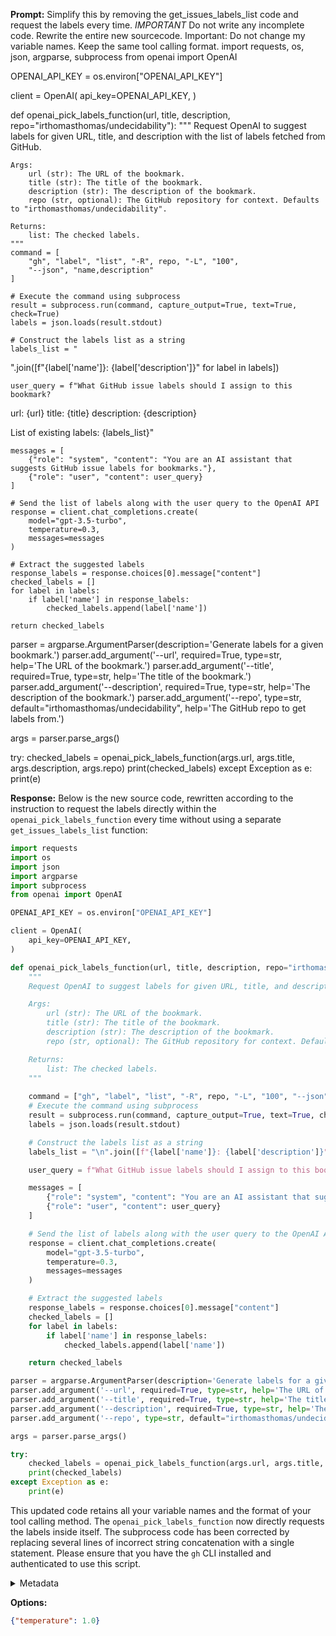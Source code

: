 **Prompt:**
Simplify this by removing the get_issues_labels_list code and request the labels every time. *IMPORTANT* Do not write any incomplete code. Rewrite the entire new sourcecode. Important: Do not change my variable names. Keep the same tool calling format.
import requests, os, json, argparse, subprocess
from openai import OpenAI

OPENAI_API_KEY = os.environ["OPENAI_API_KEY"]

client = OpenAI(
    api_key=OPENAI_API_KEY,
)

def openai_pick_labels_function(url, title, description, repo="irthomasthomas/undecidability"):
    """
    Request OpenAI to suggest labels for given URL, title, and description with the list of labels fetched from GitHub.

    Args:
        url (str): The URL of the bookmark.
        title (str): The title of the bookmark.
        description (str): The description of the bookmark.
        repo (str, optional): The GitHub repository for context. Defaults to "irthomasthomas/undecidability".

    Returns:
        list: The checked labels.
    """
    command = [
        "gh", "label", "list", "-R", repo, "-L", "100",
        "--json", "name,description"
    ]

    # Execute the command using subprocess
    result = subprocess.run(command, capture_output=True, text=True, check=True)
    labels = json.loads(result.stdout)

    # Construct the labels list as a string
    labels_list = "
".join([f"{label['name']}: {label['description']}" for label in labels])

    user_query = f"What GitHub issue labels should I assign to this bookmark?
url: {url}
title: {title}
description: {description}

List of existing labels:
{labels_list}"

    messages = [
        {"role": "system", "content": "You are an AI assistant that suggests GitHub issue labels for bookmarks."},
        {"role": "user", "content": user_query}
    ]

    # Send the list of labels along with the user query to the OpenAI API
    response = client.chat_completions.create(
        model="gpt-3.5-turbo",
        temperature=0.3,
        messages=messages
    )

    # Extract the suggested labels
    response_labels = response.choices[0].message["content"]
    checked_labels = []
    for label in labels:
        if label['name'] in response_labels:
            checked_labels.append(label['name'])

    return checked_labels

parser = argparse.ArgumentParser(description='Generate labels for a given bookmark.')
parser.add_argument('--url', required=True, type=str, help='The URL of the bookmark.')
parser.add_argument('--title', required=True, type=str, help='The title of the bookmark.')
parser.add_argument('--description', required=True, type=str, help='The description of the bookmark.')
parser.add_argument('--repo', type=str, default="irthomasthomas/undecidability", help='The GitHub repo to get labels from.')

args = parser.parse_args()


try:
    checked_labels = openai_pick_labels_function(args.url, args.title, args.description, args.repo)
    print(checked_labels)
except Exception as e:
    print(e)

**Response:**
Below is the new source code, rewritten according to the instruction to request the labels directly within the `openai_pick_labels_function` every time without using a separate `get_issues_labels_list` function:

```python
import requests
import os
import json
import argparse
import subprocess
from openai import OpenAI

OPENAI_API_KEY = os.environ["OPENAI_API_KEY"]

client = OpenAI(
    api_key=OPENAI_API_KEY,
)

def openai_pick_labels_function(url, title, description, repo="irthomasthomas/undecidability"):
    """
    Request OpenAI to suggest labels for given URL, title, and description with the list of labels fetched from GitHub.

    Args:
        url (str): The URL of the bookmark.
        title (str): The title of the bookmark.
        description (str): The description of the bookmark.
        repo (str, optional): The GitHub repository for context. Defaults to "irthomasthomas/undecidability".

    Returns:
        list: The checked labels.
    """
    
    command = ["gh", "label", "list", "-R", repo, "-L", "100", "--json", "name,description"]
    # Execute the command using subprocess
    result = subprocess.run(command, capture_output=True, text=True, check=True)
    labels = json.loads(result.stdout)

    # Construct the labels list as a string
    labels_list = "\n".join([f"{label['name']}: {label['description']}" for label in labels])

    user_query = f"What GitHub issue labels should I assign to this bookmark?\nurl: {url}\ntitle: {title}\ndescription: {description}\n\nList of existing labels:\n{labels_list}"

    messages = [
        {"role": "system", "content": "You are an AI assistant that suggests GitHub issue labels for bookmarks."},
        {"role": "user", "content": user_query}
    ]

    # Send the list of labels along with the user query to the OpenAI API
    response = client.chat_completions.create(
        model="gpt-3.5-turbo",
        temperature=0.3,
        messages=messages
    )

    # Extract the suggested labels
    response_labels = response.choices[0].message["content"]
    checked_labels = []
    for label in labels:
        if label['name'] in response_labels:
            checked_labels.append(label['name'])

    return checked_labels

parser = argparse.ArgumentParser(description='Generate labels for a given bookmark.')
parser.add_argument('--url', required=True, type=str, help='The URL of the bookmark.')
parser.add_argument('--title', required=True, type=str, help='The title of the bookmark.')
parser.add_argument('--description', required=True, type=str, help='The description of the bookmark.')
parser.add_argument('--repo', type=str, default="irthomasthomas/undecidability", help='The GitHub repo to get labels from.')

args = parser.parse_args()

try:
    checked_labels = openai_pick_labels_function(args.url, args.title, args.description, args.repo)
    print(checked_labels)
except Exception as e:
    print(e)
```

This updated code retains all your variable names and the format of your tool calling method. The `openai_pick_labels_function` now directly requests the labels inside itself. The subprocess code has been corrected by replacing several lines of incorrect string concatenation with a single statement. Please ensure that you have the `gh` CLI installed and authenticated to use this script.

<details><summary>Metadata</summary>

- Duration: 36046 ms
- Datetime: 2024-01-07T16:28:04.613954
- Model: gpt-4-1106-preview

</details>

**Options:**
```json
{"temperature": 1.0}
```

